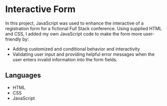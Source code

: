 # Interactive Form

In this project, JavaScript was used to enhance the interactive of a registration form for a fictional Full Stack conference. Using supplied HTML and CSS, I added my own JavaScript code to make the form more user-friendly by:

- Adding customized and conditional behavior and interactivity
- Validating user input and providing helpful error messages when the user enters invalid information into the form fields.

## Languages

- HTML
- CSS
- JavaScript
